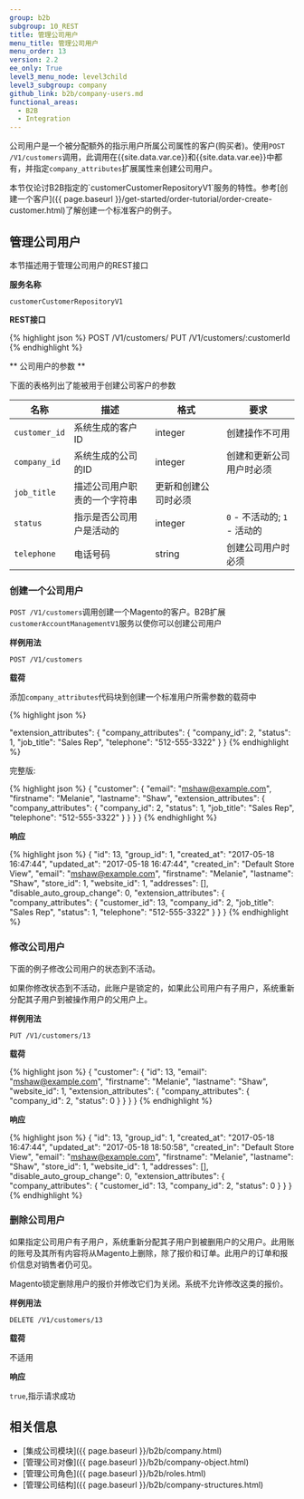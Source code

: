 ```yaml
---
group: b2b
subgroup: 10_REST
title: 管理公司用户
menu_title: 管理公司用户
menu_order: 13
version: 2.2
ee_only: True
level3_menu_node: level3child
level3_subgroup: company
github_link: b2b/company-users.md
functional_areas:
  - B2B
  - Integration
---
```


公司用户是一个被分配额外的指示用户所属公司属性的客户(购买者)。使用`POST /V1/customers`调用，此调用在{{site.data.var.ce}}和{{site.data.var.ee}}中都有，并指定`company_attributes`扩展属性来创建公司用户。

<div class="bs-callout bs-callout-info" id="info" markdown="1">
本节仅论讨B2B指定的`customerCustomerRepositoryV1`服务的特性。参考[创建一个客户]({{ page.baseurl }}/get-started/order-tutorial/order-create-customer.html)了解创建一个标准客户的例子。
</div>

## 管理公司用户

本节描述用于管理公司用户的REST接口

**服务名称**

`customerCustomerRepositoryV1`

**REST接口**

{% highlight json %}
POST /V1/customers/
PUT /V1/customers/:customerId
{% endhighlight %}

** 公司用户的参数 **

下面的表格列出了能被用于创建公司客户的参数

名称 | 描述 | 格式 | 要求
--- | --- | --- | ---
`customer_id` | 系统生成的客户ID | integer | 创建操作不可用
`company_id` | 系统生成的公司的ID | integer | 创建和更新公司用户时必须
`job_title` | 描述公司用户职责的一个字符串 | 更新和创建公司时必须
`status` | 指示是否公司用户是活动的 | integer | `0` - 不活动的; `1` - 活动的
`telephone`  |  电话号码 | string | 创建公司用户时必须

### 创建一个公司用户

`POST /V1/customers`调用创建一个Magento的客户。B2B扩展`customerAccountManagementV1`服务以使你可以创建公司用户

**样例用法**

`POST /V1/customers`

**载荷**

添加`company_attributes`代码块到创建一个标准用户所需参数的载荷中

{% highlight json %}

"extension_attributes": {
   "company_attributes": {
   "company_id": 2,
   "status": 1,
   "job_title": "Sales Rep",
   "telephone": "512-555-3322"
   }
}
{% endhighlight %}

完整版:

{% highlight json %}
{
	"customer": {
		"email": "mshaw@example.com",
		"firstname": "Melanie",
		"lastname": "Shaw",
		"extension_attributes": {
    		"company_attributes": {
    		"company_id": 2,
    		"status": 1,
    		"job_title": "Sales Rep",
    		"telephone": "512-555-3322"
    		}
		}
	}
}
{% endhighlight %}

**响应**

{% highlight json %}
{
  "id": 13,
  "group_id": 1,
  "created_at": "2017-05-18 16:47:44",
  "updated_at": "2017-05-18 16:47:44",
  "created_in": "Default Store View",
  "email": "mshaw@example.com",
  "firstname": "Melanie",
  "lastname": "Shaw",
  "store_id": 1,
  "website_id": 1,
  "addresses": [],
  "disable_auto_group_change": 0,
  "extension_attributes": {
    "company_attributes": {
      "customer_id": 13,
      "company_id": 2,
      "job_title": "Sales Rep",
      "status": 1,
      "telephone": "512-555-3322"
    }
  }
}
{% endhighlight %}

### 修改公司用户

下面的例子修改公司用户的状态到不活动。

如果你修改状态到不活动，此账户是锁定的，如果此公司用户有子用户，系统重新分配其子用户到被操作用户的父用户上。


**样例用法**

`PUT /V1/customers/13`

**载荷**

{% highlight json %}
{
  "customer": {
    "id": 13,
    "email": "mshaw@example.com",
    "firstname": "Melanie",
    "lastname": "Shaw",
    "website_id": 1,
    "extension_attributes": {
      "company_attributes": {
        "company_id": 2,
        "status": 0
        }
      }
  }
}
{% endhighlight %}

**响应**

{% highlight json %}
{
  "id": 13,
  "group_id": 1,
  "created_at": "2017-05-18 16:47:44",
  "updated_at": "2017-05-18 18:50:58",
  "created_in": "Default Store View",
  "email": "mshaw@example.com",
  "firstname": "Melanie",
  "lastname": "Shaw",
  "store_id": 1,
  "website_id": 1,
  "addresses": [],
  "disable_auto_group_change": 0,
  "extension_attributes": {
    "company_attributes": {
      "customer_id": 13,
      "company_id": 2,
      "status": 0
    }
  }
}
{% endhighlight %}

### 删除公司用户

如果指定公司用户有子用户，系统重新分配其子用户到被删用户的父用户。此用账的账号及其所有内容将从Magento上删除，除了报价和订单。此用户的订单和报价信息对销售者仍可见。

Magento锁定删除用户的报价并修改它们为关闭。系统不允许修改这类的报价。

**样例用法**

`DELETE /V1/customers/13`

**载荷**

不适用

**响应**

`true`,指示请求成功

## 相关信息

* [集成公司模块]({{ page.baseurl }}/b2b/company.html)
* [管理公司对像]({{ page.baseurl }}/b2b/company-object.html)
* [管理公司角色]({{ page.baseurl }}/b2b/roles.html)
* [管理公司结构]({{ page.baseurl }}/b2b/company-structures.html)
